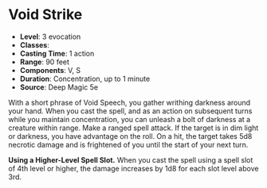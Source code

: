 # Void Strike

- **Level**: 3 evocation
- **Classes**: 
- **Casting Time**: 1 action
- **Range**: 90 feet
- **Components**: V, S
- **Duration**: Concentration, up to 1 minute
- **Source**: Deep Magic 5e

With a short phrase of Void Speech, you gather writhing darkness around your hand. When you cast the spell, and as an action on subsequent turns while you maintain concentration, you can unleash a bolt of darkness at a creature within range. Make a ranged spell attack. If the target is in dim light or darkness, you have advantage on the roll. On a hit, the target takes 5d8 necrotic damage and is frightened of you until the start of your next turn.

**Using a Higher-Level Spell Slot.** When you cast the spell using a spell slot of 4th level or higher, the damage increases by 1d8 for each slot level above 3rd.
